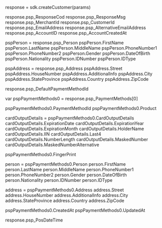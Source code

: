 response = sdk.createCustomer(params)

response.psp_ResponseCod
response.psp_ResponseMsg
response.psp_MerchantId
response.psp_CustomerId
response.psp_EmailAddress
response.psp_AlternativeEmailAddress
response.psp_AccountID
response.psp_AccountCreatedAt

pspPerson = response.psp_Person
pspPerson.FirstName
pspPerson.LastName
pspPerson.MiddleName
pspPerson.PhoneNumber1
pspPerson.PhoneNumber2
pspPerson.Gender
pspPerson.DateOfBirth
pspPerson.Nationality
pspPerson.IDNumber
pspPerson.IDType


pspAddress = response.psp_Address
pspAddress.Street
pspAddress.HouseNumber
pspAddress.AdditionalInfo
pspAddress.City
pspAddress.StateProvince
pspAddress.Country
pspAddress.ZipCode

response.psp_DefaultPaymentMethodId

var pspPaymentMethods0 = response.psp_PaymentMethods[0]

pspPaymentMethods0.PaymentMethodId
pspPaymentMethods0.Product

cardOutputDetails = pspPaymentMethods0.CardOutputDetails
cardOutputDetails.ExpirationDate
cardOutputDetails.ExpirationYear
cardOutputDetails.ExpirationMonth
cardOutputDetails.HolderName
cardOutputDetails.IIN
cardOutputDetails.Last4
cardOutputDetails.NumberLength
cardOutputDetails.MaskedNumber
cardOutputDetails.MaskedNumberAlternative

pspPaymentMethods0.FingerPrint

person = pspPaymentMethods0.Person
person.FirstName
person.LastName
person.MiddleName
person.PhoneNumber1
person.PhoneNumber2
person.Gender
person.DateOfBirth
person.Nationality
person.IDNumber
person.IDType


address = pspPaymentMethods0.Address
address.Street
address.HouseNumber
address.AdditionalInfo
address.City
address.StateProvince
address.Country
address.ZipCode

pspPaymentMethods0.CreatedAt
pspPaymentMethods0.UpdatedAt


response.psp_PosDateTime
